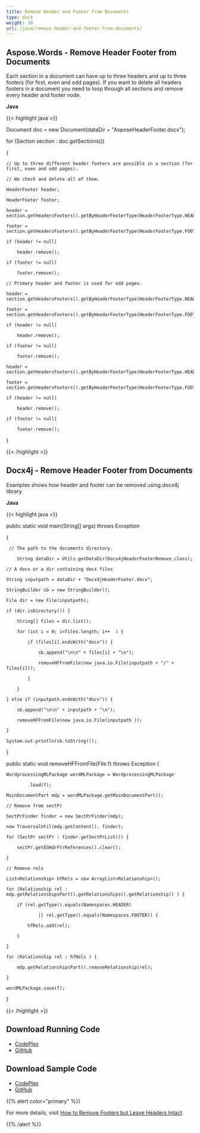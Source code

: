 ```yaml
---
title: Remove Header and Footer from Documents
type: docs
weight: 30
url: /java/remove-header-and-footer-from-documents/
---
```


## **Aspose.Words - Remove Header Footer from Documents**
Each section in a document can have up to three headers and up to three footers (for first, even and odd pages). If you want to delete all headers footers in a document you need to loop through all sections and remove every header and footer node.

**Java**

{{< highlight java >}}

 Document doc = new Document(dataDir + "AsposeHeaderFooter.docx");

for (Section section : doc.getSections())

{

	// Up to three different header footers are possible in a section (for first, even and odd pages).

	// We check and delete all of them.

	HeaderFooter header;

	HeaderFooter footer;

	header = section.getHeadersFooters().getByHeaderFooterType(HeaderFooterType.HEADER_FIRST);

	footer = section.getHeadersFooters().getByHeaderFooterType(HeaderFooterType.FOOTER_FIRST);

	if (header != null)

		header.remove();

	if (footer != null)

		footer.remove();

	// Primary header and footer is used for odd pages.

	header = section.getHeadersFooters().getByHeaderFooterType(HeaderFooterType.HEADER_PRIMARY);

	footer = section.getHeadersFooters().getByHeaderFooterType(HeaderFooterType.FOOTER_PRIMARY);

	if (header != null)

		header.remove();

	if (footer != null)

		footer.remove();

	header = section.getHeadersFooters().getByHeaderFooterType(HeaderFooterType.HEADER_EVEN);

	footer = section.getHeadersFooters().getByHeaderFooterType(HeaderFooterType.FOOTER_EVEN);

	if (header != null)

		header.remove();

	if (footer != null)

		footer.remove();

}


{{< /highlight >}}
## **Docx4j - Remove Header Footer from Documents**
Examples shows how header and footer can be removed using docx4j library.

**Java**

{{< highlight java >}}

 public static void main(String[] args) throws Exception

{

	 // The path to the documents directory.

        String dataDir = Utils.getDataDir(Docx4jHeaderFooterRemove.class);

	// A docx or a dir containing docx files

	String inputpath = dataDir + "Docx4jHeaderFooter.docx";

	StringBuilder sb = new StringBuilder();

	File dir = new File(inputpath);

	if (dir.isDirectory()) {

		String[] files = dir.list();

		for (int i = 0; i<files.length; i++  ) {

			if (files[i].endsWith("docx")) {

				sb.append("\n\n" + files[i] + "\n");

				removeHFFromFile(new java.io.File(inputpath + "/" + files[i]));

			}

		}

	} else if (inputpath.endsWith("docx")) {

		sb.append("\n\n" + inputpath + "\n");

		removeHFFromFile(new java.io.File(inputpath ));

	}

	System.out.println(sb.toString());

}

public static void removeHFFromFile(File f) throws Exception {


	WordprocessingMLPackage wordMLPackage = WordprocessingMLPackage

			.load(f);

	MainDocumentPart mdp = wordMLPackage.getMainDocumentPart();

	// Remove from sectPr

	SectPrFinder finder = new SectPrFinder(mdp);

	new TraversalUtil(mdp.getContent(), finder);

	for (SectPr sectPr : finder.getSectPrList()) {

		sectPr.getEGHdrFtrReferences().clear();

	}

	// Remove rels

	List<Relationship> hfRels = new ArrayList<Relationship>();

	for (Relationship rel : mdp.getRelationshipsPart().getRelationships().getRelationship() ) {

		if (rel.getType().equals(Namespaces.HEADER)

				|| rel.getType().equals(Namespaces.FOOTER)) {

			hfRels.add(rel);

		}

	}

	for (Relationship rel : hfRels ) {

		mdp.getRelationshipsPart().removeRelationship(rel);

	}

	wordMLPackage.save(f);


}


{{< /highlight >}}
## **Download Running Code**
- [CodePlex](https://aspose-wordsjavadocx4j.codeplex.com/releases/view/618874)
- [GitHub](https://github.com/aspose-words/Aspose.Words-for-Java/releases/tag/Aspose.Words_Java_for_Docx4j-v1.0.0)
## **Download Sample Code**
- [CodePlex](https://aspose-wordsjavadocx4j.codeplex.com/SourceControl/latest#src/main/java/com/aspose/words/examples/featurescomparison/headerfooter/removeheaderfooter/)
- [GitHub](https://github.com/aspose-words/Aspose.Words-for-Java/tree/master/Plugins/Aspose.Words-for-Java_for_Docx4j/src/main/java/com/aspose/words/examples/featurescomparison/headerfooter/removeheaderfooter)

{{% alert color="primary" %}} 

For more details, visit [How to Remove Footers but Leave Headers Intact](/words/java/working-with-headers-and-footers/#workingwithheadersandfooters-removefootersbutleaveheadersintact).

{{% /alert %}}
